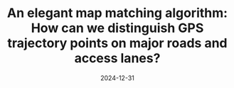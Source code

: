 ---
title: "An elegant map matching algorithm: How can we distinguish GPS trajectory points on major roads and access lanes?"
collection: publications
category: conferences
permalink: /publication/2024-02-17-paper-title-number-4
excerpt:
date: 2024-12-31
venue: 'ICLR 2025 Tiny Papers'
---
